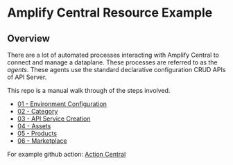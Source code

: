# Amplify Central Resource Example

## Overview

There are a lot of automated processes interacting with Amplify Central to connect and manage a dataplane. These processes are referred to as the _agents_. These agents use the standard declarative configuration CRUD APIs of API Server.

This repo is a manual walk through of the steps involved.

- [01 - Environment Configuration](./01-env.md)
- [02 - Category](./02-category.md)
- [03 - API Service Creation](./03-apiservice.md)
- [04 - Assets](./04-asset.md)
- [05 - Products](./05-product.md)
- [06 - Marketplace](./06-marketplace.md)

For example github action:
[Action Central](https://github.com/bladedancer/action-central/blob/main/.github/workflows/resources.yml)